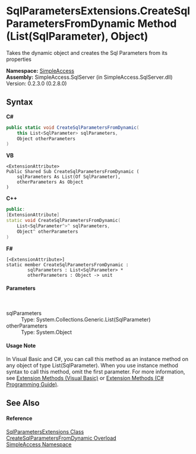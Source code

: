 # SqlParametersExtensions.CreateSqlParametersFromDynamic Method (List(SqlParameter), Object)
 

Takes the dynamic object and creates the Sql Parameters from its properties

**Namespace:**&nbsp;<a href="N_SimpleAccess">SimpleAccess</a><br />**Assembly:**&nbsp;SimpleAccess.SqlServer (in SimpleAccess.SqlServer.dll) Version: 0.2.3.0 (0.2.8.0)

## Syntax

**C#**<br />
``` C#
public static void CreateSqlParametersFromDynamic(
	this List<SqlParameter> sqlParameters,
	Object otherParameters
)
```

**VB**<br />
``` VB
<ExtensionAttribute>
Public Shared Sub CreateSqlParametersFromDynamic ( 
	sqlParameters As List(Of SqlParameter),
	otherParameters As Object
)
```

**C++**<br />
``` C++
public:
[ExtensionAttribute]
static void CreateSqlParametersFromDynamic(
	List<SqlParameter^>^ sqlParameters, 
	Object^ otherParameters
)
```

**F#**<br />
``` F#
[<ExtensionAttribute>]
static member CreateSqlParametersFromDynamic : 
        sqlParameters : List<SqlParameter> * 
        otherParameters : Object -> unit 

```


#### Parameters
&nbsp;<dl><dt>sqlParameters</dt><dd>Type: System.Collections.Generic.List(SqlParameter)<br /></dd><dt>otherParameters</dt><dd>Type: System.Object<br /></dd></dl>

#### Usage Note
In Visual Basic and C#, you can call this method as an instance method on any object of type List(SqlParameter). When you use instance method syntax to call this method, omit the first parameter. For more information, see <a href="http://msdn.microsoft.com/en-us/library/bb384936.aspx">Extension Methods (Visual Basic)</a> or <a href="http://msdn.microsoft.com/en-us/library/bb383977.aspx">Extension Methods (C# Programming Guide)</a>.

## See Also


#### Reference
<a href="T_SimpleAccess_SqlParametersExtensions">SqlParametersExtensions Class</a><br /><a href="Overload_SimpleAccess_SqlParametersExtensions_CreateSqlParametersFromDynamic">CreateSqlParametersFromDynamic Overload</a><br /><a href="N_SimpleAccess">SimpleAccess Namespace</a><br />